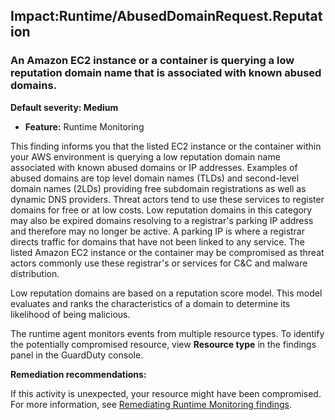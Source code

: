 Impact:Runtime/AbusedDomainRequest.Reputation
---------------------------------------------


### An Amazon EC2 instance or a container is querying a low reputation domain name that is associated with known abused domains.


**Default severity: Medium**


 * **Feature:** Runtime Monitoring

This finding informs you that the listed EC2 instance or the container within your AWS environment is querying a low reputation domain name associated with known abused domains or IP addresses. Examples of abused domains are top level domain names (TLDs) and second-level domain names (2LDs) providing free subdomain registrations as well as dynamic DNS providers. Threat actors tend to use these services to register domains for free or at low costs. Low reputation domains in this category may also be expired domains resolving to a registrar's parking IP address and therefore may no longer be active. A parking IP is where a registrar directs traffic for domains that have not been linked to any service. The listed Amazon EC2 instance or the container may be compromised as threat actors commonly use these registrar's or services for C&C and malware distribution.


Low reputation domains are based on a reputation score model. This model evaluates and ranks the characteristics of a domain to determine its likelihood of being malicious.


The runtime agent monitors events from multiple resource types. To identify the potentially compromised resource, view **Resource type** in the findings panel in the GuardDuty console.


**Remediation recommendations:**


If this activity is unexpected, your resource might have been compromised. For more information, see [Remediating Runtime Monitoring findings](https://docs.aws.amazon.com/guardduty/latest/ug/guardduty-remediate-runtime-monitoring.html).

